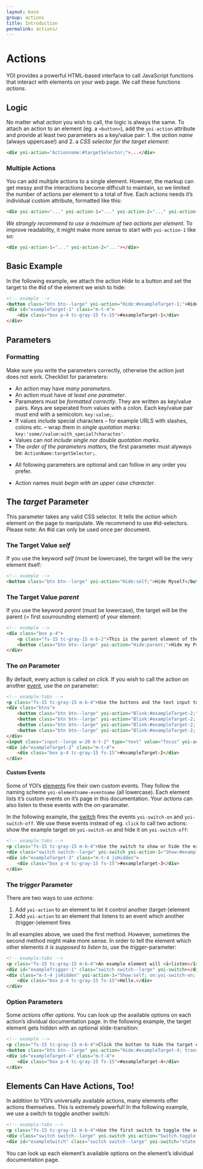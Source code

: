 ```yaml
---
layout: base
group: actions
title: Introduction
permalink: actions/
---
```


# Actions

<p class="intro">YOI provides a powerful HTML-based interface to call JavaScript functions that interact with elements on your web page. We call these functions <i>actions</i>.</p>

## Logic

No matter what _action_ you wish to call, the logic is always the same. To attach an action to an element (eg. a `<button>`), add the `yoi-action` attribute and provide at least two parameters as a key/value pair: 1. the _action name_ (always uppercase!) and 2. a _CSS selector for the target element_:

```html
<div yoi-action="Actionname:#targetSelector;">...</div>
```

### Multiple Actions

You can add multiple actions to a single element. However, the markup can get messy and the interactions become difficult to maintain, so we limited the number of actions per element to a total of five. Each actions needs it’s individual custom attribute, formatted like this:

```html
<div yoi-action="..." yoi-action-1="..." yoi-action-2="..." yoi-action-3="..." yoi-action-4="..."></div>
```

_We strongly recommend to use a maximum of two actions per element._ To improve readability, it might make more sense to start with `yoi-action-1` like so:

```html
<div yoi-action-1="..." yoi-action-2="..."></div>
```

## Basic Example

In the following example, we attach the action _Hide_ to a button and set the target to the #id of the element we wish to hide:

```html
<!-- example -->
<button class="btn btn--large" yoi-action="Hide:#exampleTarget-1;">Hide #exampleTarget-1</button>
<div id="exampleTarget-1" class="m-t-4">
    <div class="box p-4 tc-gray-15 fs-15">#exampleTarget-1</div>
</div>
```

## Parameters

### Formatting

Make sure you write the parameters correctly, otherwise the action just does not work. Checklist for parameters:

* An action may have _many parameters_.
* An action must have _at least one parameter_.
* Paramaters must be _formatted correctly_. They are written as key/value pairs. Keys are seperated from values with a colon. Each key/value pair must end with a semicolon: `key:value;`.
* If values include special characters – for example URLS with slashes, colons etc. – wrap them in _single quotation marks_: `key:'some//value:with_special?charactes'`.
* Values can _not include single nor double quotation marks_.
* The _order of the parameters matters_, the first parameter must alyways be: `ActionName:targetSelector;`.
+ All following parameters are optional and can follow in any order you prefer.
* Action names must _begin with an upper case character_.

## The _target_ Parameter

This parameter takes any valid CSS selector. It tells the _action_ which element on the page to manipulate. We recommend to use #id-selectors. Please note: An #id can only be used once per document.

### The Target Value _self_

If you use the keyword _self_ (must be lowercase), the target will be the very element itself:

```html
<!-- example -->
<button class="btn btn--large" yoi-action="Hide:self;">Hide Myself</button>
```

### The Target Value _parent_

If you use the keyword _parent_ (must be lowercase), the target will be the parent (= first sourrounding element) of your element:

```html
<!-- example -->
<div class="box p-4">
    <p class="fs-15 tc-gray-15 m-b-2">This is the parent element of the button.</p>
    <button class="btn btn--large" yoi-action="Hide:parent;">Hide my Parent Element</button>
</div>
```

### The _on_ Parameter

By default, every action is called _on click_. If you wish to call the action on another [event](https://developer.mozilla.org/en-US/docs/Web/Events), use the _on_ parameter:

```html
<!-- example:tabs -->
<p class="fs-15 tc-gray-15 m-b-4">Use the buttons and the text input to make the example target blink:</p>
<div class="btns">
    <button class="btn btn--large" yoi-action="Blink:#exampleTarget-2;">click</button>
    <button class="btn btn--large" yoi-action="Blink:#exampleTarget-2; on:dblclick;">double-click</button>
    <button class="btn btn--large" yoi-action="Blink:#exampleTarget-2; on:mouseover;">mouseover</button>
    <button class="btn btn--large" yoi-action="Blink:#exampleTarget-2; on:mouseout;">mouseout</button>
</div>
<input class="input--large w-20 m-t-2" type="text" value="focus" yoi-action="Blink:#exampleTarget-2; on:focus;" />
<div id="exampleTarget-2" class="m-t-4">
    <div class="box p-4 tc-gray-15 fs-15">#exampleTarget-2</div>
</div>
```

#### Custom Events

Some of YOI’s [elements](elements/) fire their own custom events. They follow the naming scheme `yoi-elementname-eventname` (all lowercase). Each element lists it’s custom events on it’s page in this documentation. Your _actions_ can also listen to these events with the _on_-paramater.

In the following example, the [switch](elements/switch.html) fires the events `yoi-switch-on` and `yoi-switch-off`. We use these events instead of eg. `click` to call two actions: show the example target on `yoi-switch-on` and hide it on `yoi-switch-off`:

```html
<!-- example:tabs -->
<p class="fs-15 tc-gray-15 m-b-4">Use the switch to show or hide the example target:</p>
<div class="switch switch--large" yoi-switch yoi-action-1="Show:#exampleTarget-3; on:yoi-switch-on;" yoi-action-2="Hide:#exampleTarget-3; on:yoi-switch-off;"></div>
<div id="exampleTarget-3" class="m-t-4 jsHidden">
    <div class="box p-4 tc-gray-15 fs-15">#exampleTarget-3</div>
</div>
```

### The _trigger_ Parameter

There are two ways to use _actions_:

1. Add `yoi-action` to an element to let it control another (target-)element
2. Add `yoi-action` to an element that listens to an event which another (trigger-)element fires

In all examples above, we used the first method. However, sometimes the second method might make more sense. In order to tell the element which other elements _it is supposed to listen to_, use the _trigger_-parameter:

```html
<!-- example:tabs -->
<p class="fs-15 tc-gray-15 m-b-4">An example element will <i>listen</i> to the <code>yoi-switch-on</code> and <code>yoi-switch-off</code> events and show or hide itself accordingly:</p>
<div id="exampleTrigger-1" class="switch switch--large" yoi-switch></div>
<div class="m-t-4 jsHidden" yoi-action-1="Show:self; on:yoi-switch-on; trigger:#exampleTrigger-1;" yoi-action-2="Hide:self; on:yoi-switch-off; trigger:#exampleTrigger-1;" >
    <div class="box p-4 tc-gray-15 fs-15">Hello.</div>
</div>
```

### Option Parameters

Some _actions_ offer _options_. You can look up the available options on each action’s idividual documentation page. In the following example, the target element gets hidden with an optional slide-transition:

```html
<!-- example -->
<p class="fs-15 tc-gray-15 m-b-4">Click the button to hide the target element with a slide-transition:</p>
<button class="btn btn--large" yoi-action="Hide:#exampleTarget-4; transition:slideUp;">Hide #exampleTarget-4</button>
<div id="exampleTarget-4" class="m-t-4">
    <div class="box p-4 tc-gray-15 fs-15">#exampleTarget-4</div>
</div>
```

## Elements Can Have Actions, Too!

In addition to YOI’s universally available actions, many elements offer actions themselves. This is extremely powerful! In the following example, we use a switch to toggle another switch:

```html
<!-- example:tabs -->
<p class="fs-15 tc-gray-15 m-b-4">Use the first switch to toggle the second switch:</p>
<div class="switch switch--large" yoi-switch yoi-action="Switch.toggle:#exampleSwitch;"></div>
<div id="exampleSwitch" class="switch switch--large" yoi-switch="state:on;"></div>
```

You can look up each element’s available options on the element’s idividual documentation page.